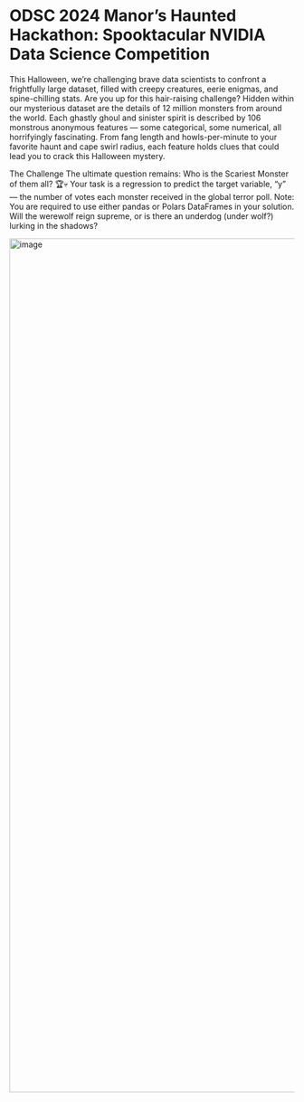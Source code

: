 # ODSC 2024 Manor’s Haunted Hackathon: Spooktacular NVIDIA Data Science Competition




This Halloween, we’re challenging brave data scientists to confront a frightfully large dataset, filled with creepy creatures, eerie enigmas, and spine-chilling stats. Are you up for this hair-raising challenge?
Hidden within our mysterious dataset are the details of 12 million monsters from around the world. Each ghastly ghoul and sinister spirit is described by 106 monstrous anonymous features — some categorical, some numerical, all horrifyingly fascinating. From fang length and howls-per-minute to your favorite haunt and cape swirl radius, each feature holds clues that could lead you to crack this Halloween mystery.

The Challenge
The ultimate question remains: Who is the Scariest Monster of them all? 🏆💀 Your task is a regression to predict the target variable, “y” — the number of votes each monster received in the global terror poll. Note: You are required to use either pandas or Polars DataFrames in your solution.
Will the werewolf reign supreme, or is there an underdog (under wolf?) lurking in the shadows?


<img width="1510" alt="image" src="https://github.com/user-attachments/assets/0129d08e-e71f-47ca-9525-6ca57e089da4">
